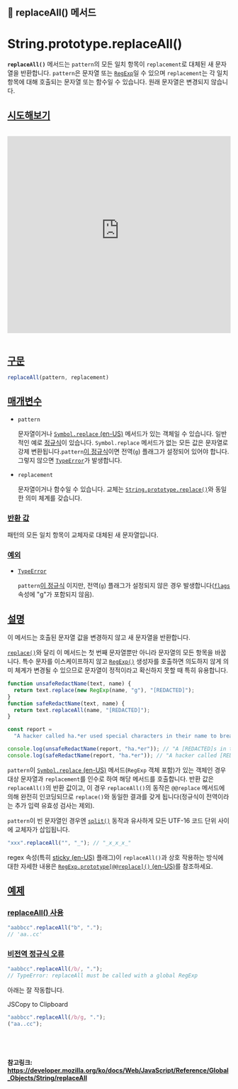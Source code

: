 ## 🥞 replaceAll() 메서드

# String.prototype.replaceAll()

**`replaceAll()`** 메서드는 `pattern`의 모든 일치 항목이 `replacement`로 대체된 새 문자열을 반환합니다. `pattern`은 문자열 또는 [`RegExp`](https://developer.mozilla.org/ko/docs/Web/JavaScript/Reference/Global_Objects/RegExp)일 수 있으며 `replacement`는 각 일치 항목에 대해 호출되는 문자열 또는 함수일 수 있습니다. 원래 문자열은 변경되지 않습니다.

## [시도해보기](https://developer.mozilla.org/ko/docs/Web/JavaScript/Reference/Global_Objects/String/replaceAll#시도해보기)

<iframe class="interactive is-js-height" height="200" src="https://interactive-examples.mdn.mozilla.net/pages/js/string-replaceall.html" title="MDN Web Docs Interactive Example" loading="lazy" data-readystate="complete" style="box-sizing: border-box; border: 0px; max-width: 100%; width: 765.719px; background-color: var(--background-secondary); border-radius: var(--elem-radius); color: var(--text-primary); height: 444px; margin: 1rem 0px; padding: 0px;"></iframe>

## [구문](https://developer.mozilla.org/ko/docs/Web/JavaScript/Reference/Global_Objects/String/replaceAll#구문)

```js
replaceAll(pattern, replacement)
```

## [매개변수](https://developer.mozilla.org/ko/docs/Web/JavaScript/Reference/Global_Objects/String/replaceAll#매개변수)

- `pattern`

  문자열이거나 [`Symbol.replace` (en-US)](https://developer.mozilla.org/en-US/docs/Web/JavaScript/Reference/Global_Objects/Symbol/replace) 메서드가 있는 객체일 수 있습니다. 일반적인 예로 [정규식](https://developer.mozilla.org/ko/docs/Web/JavaScript/Reference/Global_Objects/RegExp)이 있습니다. `Symbol.replace` 메서드가 없는 모든 값은 문자열로 강제 변환됩니다.`pattern`[이 정규식](https://developer.mozilla.org/ko/docs/Web/JavaScript/Reference/Global_Objects/String/includes)이면 전역(`g`) 플래그가 설정되어 있어야 합니다. 그렇지 않으면 [`TypeError`](https://developer.mozilla.org/ko/docs/Web/JavaScript/Reference/Global_Objects/TypeError)가 발생합니다.

- `replacement`

  문자열이거나 함수일 수 있습니다. 교체는 [`String.prototype.replace()`](https://developer.mozilla.org/ko/docs/Web/JavaScript/Reference/Global_Objects/String/replace)와 동일한 의미 체계를 갖습니다.

### [반환 값](https://developer.mozilla.org/ko/docs/Web/JavaScript/Reference/Global_Objects/String/replaceAll#반환_값)

패턴의 모든 일치 항목이 교체자로 대체된 새 문자열입니다.

### [예외](https://developer.mozilla.org/ko/docs/Web/JavaScript/Reference/Global_Objects/String/replaceAll#예외)

- [`TypeError`](https://developer.mozilla.org/ko/docs/Web/JavaScript/Reference/Global_Objects/TypeError)

  `pattern`[이 정규식](https://developer.mozilla.org/ko/docs/Web/JavaScript/Reference/Global_Objects/RegExp#special_handling_for_regexes) 이지만, 전역(`g`) 플래그가 설정되지 않은 경우 발생합니다([`flags`](https://developer.mozilla.org/ko/docs/Web/JavaScript/Reference/Global_Objects/RegExp/flags) 속성에 "g"가 포함되지 않음).

## [설명](https://developer.mozilla.org/ko/docs/Web/JavaScript/Reference/Global_Objects/String/replaceAll#설명)

이 메서드는 호출된 문자열 값을 변경하지 않고 새 문자열을 반환합니다.

[`replace()`](https://developer.mozilla.org/ko/docs/Web/JavaScript/Reference/Global_Objects/String/replace)와 달리 이 메서드는 첫 번째 문자열뿐만 아니라 문자열의 모든 항목을 바꿉니다. 특수 문자를 이스케이프하지 않고 [`RegExp()`](https://developer.mozilla.org/ko/docs/Web/JavaScript/Reference/Global_Objects/RegExp/RegExp) 생성자를 호출하면 의도하지 않게 의미 체계가 변경될 수 있으므로 문자열이 정적이라고 확신하지 못할 때 특히 유용합니다.

```js
function unsafeRedactName(text, name) {
  return text.replace(new RegExp(name, "g"), "[REDACTED]");
}
function safeRedactName(text, name) {
  return text.replaceAll(name, "[REDACTED]");
}

const report =
  "A hacker called ha.*er used special characters in their name to breach the system.";

console.log(unsafeRedactName(report, "ha.*er")); // "A [REDACTED]s in their name to breach the system."
console.log(safeRedactName(report, "ha.*er")); // "A hacker called [REDACTED] used special characters in their name to breach the system."
```

`pattern`이 [`Symbol.replace` (en-US)](https://developer.mozilla.org/en-US/docs/Web/JavaScript/Reference/Global_Objects/Symbol/replace) 메서드(`RegExp` 객체 포함)가 있는 객체인 경우 대상 문자열과 `replacement`를 인수로 하여 해당 메서드를 호출합니다. 반환 값은 `replaceAll()`의 반환 값이고, 이 경우 `replaceAll()`의 동작은 `@@replace` 메서드에 의해 완전히 인코딩되므로 `replace()`와 동일한 결과를 갖게 됩니다(정규식이 전역이라는 추가 입력 유효성 검사는 제외).

`pattern`이 빈 문자열인 경우엔 [`split()`](https://developer.mozilla.org/ko/docs/Web/JavaScript/Reference/Global_Objects/String/split) 동작과 유사하게 모든 UTF-16 코드 단위 사이에 교체자가 삽입됩니다.

```js
"xxx".replaceAll("", "_"); // "_x_x_x_"
```

regex 속성(특히 [sticky (en-US)](https://developer.mozilla.org/en-US/docs/Web/JavaScript/Reference/Global_Objects/RegExp/sticky) 플래그)이 `replaceAll()`과 상호 작용하는 방식에 대한 자세한 내용은 [`RegExp.prototype[@@replace]()` (en-US)](https://developer.mozilla.org/en-US/docs/Web/JavaScript/Reference/Global_Objects/RegExp/@@replace)를 참조하세요.

## [예제](https://developer.mozilla.org/ko/docs/Web/JavaScript/Reference/Global_Objects/String/replaceAll#예제)

### [replaceAll() 사용](https://developer.mozilla.org/ko/docs/Web/JavaScript/Reference/Global_Objects/String/replaceAll#replaceall_사용)

```js
"aabbcc".replaceAll("b", ".");
// 'aa..cc'
```

### [비전역 정규식 오류](https://developer.mozilla.org/ko/docs/Web/JavaScript/Reference/Global_Objects/String/replaceAll#비전역_정규식_오류)

```js
"aabbcc".replaceAll(/b/, ".");
// TypeError: replaceAll must be called with a global RegExp
```

아래는 잘 작동합니다.

JSCopy to Clipboard

```js
"aabbcc".replaceAll(/b/g, ".");
("aa..cc");
```

<br>

<br>

#### 참고링크: https://developer.mozilla.org/ko/docs/Web/JavaScript/Reference/Global_Objects/String/replaceAll

<br>